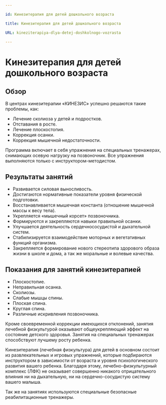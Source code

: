 ```yaml
---

id: Кинезитерапия для детей дошкольного возраста

title: Кинезитерапия для детей дошкольного возраста

URL: kineziterapiya-dlya-detej-doshkolnogo-vozrasta

---
```


# Кинезитерапия для детей дошкольного возраста

## Обзор

В центрах кинезитерапии «КИНЕЗИС» успешно решаются такие проблемы, как:

- Лечение сколиоза у детей и подростков.
- Отставания в росте.
- Лечение плоскостопия.
- Коррекция осанки.
- Коррекция мышечной недостаточности.

Программа включает в себя упражнения на специальных тренажерах, снимающих осевую нагрузку на позвоночник. Все упражнения выполняются только с инструктором-методистом.

## Результаты занятий

- Развивается силовая выносливость.
- Достигаются нормативные показатели уровня физической подготовки.
- Восстанавливается мышечная константа (отношение мышечной массы к весу тела).
- Укрепляется «мышечный корсет» позвоночника.
- Формируются и закрепляются навыки правильной осанки.
- Улучшается деятельность сердечнососудистой и дыхательной систем.
- Стабилизируется взаимодействие моторных и вегетативных функций организма.
- Закрепляется формирование нового стереотипа здорового образа жизни в школе и дома, а так же моральные и волевые качества.

## Показания для занятий кинезитерапией

- Плоскостопие.
- Неправильная осанка.
- Сколиозы.
- Слабые мышцы спины.
- Плоская спина.
- Круглая спина.
- Различные искривления позвоночника.

Кроме своевременной коррекции имеющихся отклонений, занятия лечебной физкультурой оказывают общеукрепляющий эффект на состояние детского здоровья. Занятия на специальных тренажерах способствуют лучшему росту ребенка.

Кинезитерапия (лечебная физкультура) для детей в основном состоит из развлекательных и игровых упражнений, которые подбираются инструктором в зависимости от возраста и уровня психологического развития вашего ребенка. Благодаря этому, лечебно-физкультурный комплекс (ЛФК) не оказывает совершенно никакого отрицательного влияния ни на дыхательную, ни на сердечно-сосудистую систему вашего малыша.

Так же на занятиях используются специальные безопасные реабилитационные тренажеры.